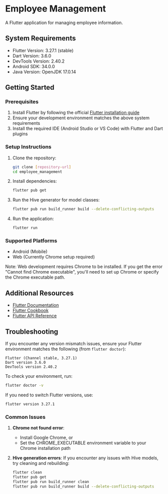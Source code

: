 # Employee Management

A Flutter application for managing employee information.

## System Requirements

- Flutter Version: 3.27.1 (stable)
- Dart Version: 3.6.0
- DevTools Version: 2.40.2
- Android SDK: 34.0.0
- Java Version: OpenJDK 17.0.14

## Getting Started

### Prerequisites

1. Install Flutter by following the official [Flutter installation guide](https://docs.flutter.dev/get-started/install)
2. Ensure your development environment matches the above system requirements
3. Install the required IDE (Android Studio or VS Code) with Flutter and Dart plugins

### Setup Instructions

1. Clone the repository:

   ```bash
   git clone [repository-url]
   cd employee_management
   ```

2. Install dependencies:

   ```bash
   flutter pub get
   ```

3. Run the Hive generator for model classes:

   ```bash
   flutter pub run build_runner build --delete-conflicting-outputs
   ```

4. Run the application:
   ```bash
   flutter run
   ```

### Supported Platforms

- Android (Mobile)
- Web (Currently Chrome setup required)

Note: Web development requires Chrome to be installed. If you get the error "Cannot find Chrome executable", you'll need to set up Chrome or specify the Chrome executable path.

## Additional Resources

- [Flutter Documentation](https://docs.flutter.dev/)
- [Flutter Cookbook](https://docs.flutter.dev/cookbook)
- [Flutter API Reference](https://api.flutter.dev/)

## Troubleshooting

If you encounter any version mismatch issues, ensure your Flutter environment matches the following (from `flutter doctor`):

```
Flutter (Channel stable, 3.27.1)
Dart version 3.6.0
DevTools version 2.40.2
```

To check your environment, run:

```bash
flutter doctor -v
```

If you need to switch Flutter versions, use:

```bash
flutter version 3.27.1
```

### Common Issues

1. **Chrome not found error**:

   - Install Google Chrome, or
   - Set the CHROME_EXECUTABLE environment variable to your Chrome installation path

2. **Hive generation errors**:
   If you encounter any issues with Hive models, try cleaning and rebuilding:
   ```bash
   flutter clean
   flutter pub get
   flutter pub run build_runner clean
   flutter pub run build_runner build --delete-conflicting-outputs
   ```
